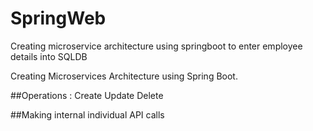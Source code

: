 # SpringWeb
Creating microservice architecture using springboot to enter employee details into SQLDB

Creating Microservices Architecture using Spring Boot.


##Operations :
  Create
  Update
  Delete
  
##Making internal individual API calls
